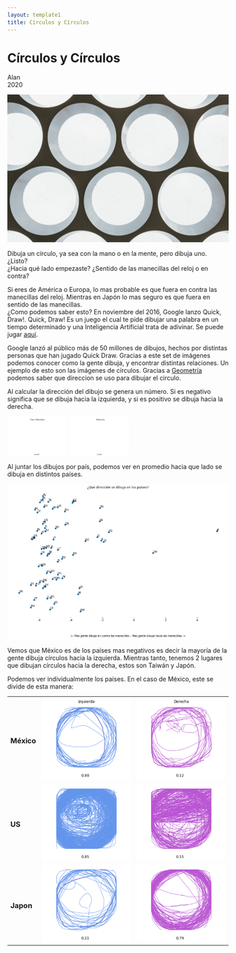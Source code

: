```yaml
---
layout: template1
title: Círculos y Círculos
---
```


Círculos y Círculos
================
Alan<br />
2020<br />
<div class="centerimgcontainer">
<img src="Draw/angela-compagnone-vGOFwjYdw2M-unsplash.jpg" alt style>
</div>
<p>Dibuja un círculo, ya sea con la mano o en la mente, pero dibuja uno. ¿Listo?<br />
¿Hacia qué lado empezaste? ¿Sentido de las manecillas del reloj o en contra?<br /></p>
<p>Si eres de América o Europa, lo mas probable es que fuera en contra las manecillas del reloj. Mientras en Japón lo mas seguro es que fuera en sentido de las manecillas.<br />
¿Como podemos saber esto? En noviembre del 2016, Google lanzo Quick, Draw!. Quick, Draw! Es un juego el cual te pide dibujar una palabra en un tiempo determinado y una Inteligencia Artificial trata de adivinar. Se puede jugar <a href='https://quickdraw.withgoogle.com/'>aquí</a>.</p>
<p>Google lanzó al público más de 50 millones de dibujos, hechos por distintas personas que han jugado Quick Draw. Gracias a este set de imágenes podemos conocer como la gente dibuja, y encontrar distintas relaciones. Un ejemplo de esto son las imágenes de círculos.
Gracias a <a href="https://www.element84.com/blog/determining-the-winding-of-a-polygon-given-as-a-set-of-ordered-points">Geometría</a> podemos saber que direccion se uso para dibujar el circulo.</p>
<p>Al calcular la dirección del dibujo se genera un número. Si es negativo significa que se dibuja hacia la izquierda, y si es positivo se dibuja hacia la derecha. </p>
<div style="display:flex; width: 55%; padding-right:20px">
     <div style="flex:1;padding-right:5px;">
          <img src="Draw/Circle.gif">
     </div>
     <div style="flex:1;padding-left:5px;">
          <img src="Draw/Cirsent.gif">
     </div>
</div>
<p>Al juntar los dibujos por país, podemos ver en promedio hacia que lado se dibuja en distintos países. </p>
<div class="centerimgcontainer">
<img src="Draw/countries.png" alt style>
</div>

<p>Vemos que México es de los países mas negativos es decir la mayoría de la gente dibuja círculos hacia la izquierda.  Mientras tanto, tenemos 2 lugares que dibujan círculos hacia la derecha, estos son Taiwán y Japón.</p>
<p>Podemos ver individualmente los países. En el caso de México, este se divide de esta manera: </p>
<!-- <div style="display:flex; width: 55%; padding-right:20px">
     <div style="flex:1;padding-right:5px;">
          <img src="Draw/mxizq.png">
     </div>
     <div style="flex:1;padding-left:5px;">
          <img src="Draw/mxder.png">
     </div>
</div> -->
<div class="tablecontainer">
     <table id="table1">
          <tr>
               <td><h3>México</h3></td>
               <td><img src="Draw/mxizq.png"></td>
               <td><img src="Draw/mxder.png"></td>
          </tr>
          <tr>
               <td><h3>US</h3></td>
               <td><img src="Draw/usizq.png"></td>
               <td><img src="Draw/usder.png"></td>
          </tr>
          <tr>
               <td><h3>Japon</h3></td>
               <td><img src="Draw/jpizq.png"></td>
               <td><img src="Draw/jpder.png"></td>
          </tr>
     </table>
</div>
<!-- <p>Recently, there’s been a great deal of excitement and interest in deep neural networks because they’ve achieved breakthrough results in areas such as computer vision.<a href="#fn1" class="footnoteRef" id="fnref1"><sup>1</sup></a></p>
<p>However, there remain a number of concerns about them. One is that it can be quite challenging to understand <em>what</em> a neural network is really doing. If one trains it well, it achieves high quality results, but it is challenging to understand how it is doing so. If the network fails, it is hard to understand what went wrong.</p>
<p>While it is challenging to understand the behavior of deep neural networks in general, it turns out to be much easier to explore low-dimensional deep neural networks – networks that only have a few neurons in each layer. In fact, we can create visualizations to completely understand the behavior and training of such networks. This perspective will allow us to gain deeper intuition about the behavior of neural networks and observe a connection linking neural networks to an area of mathematics called topology.</p>
<p>A number of interesting things follow from this, including fundamental lower-bounds on the complexity of a neural network capable of classifying certain datasets.</p>
<h2 id="a-simple-example">A Simple Example</h2>
<p>Let’s begin with a very simple dataset, two curves on a plane. The network will learn to classify points as belonging to one or the other.</p>
<div class="centerimgcontainer">
<img src="img/simple2_data.png" alt style>
</div>
<div class="spaceafterimg"> -->